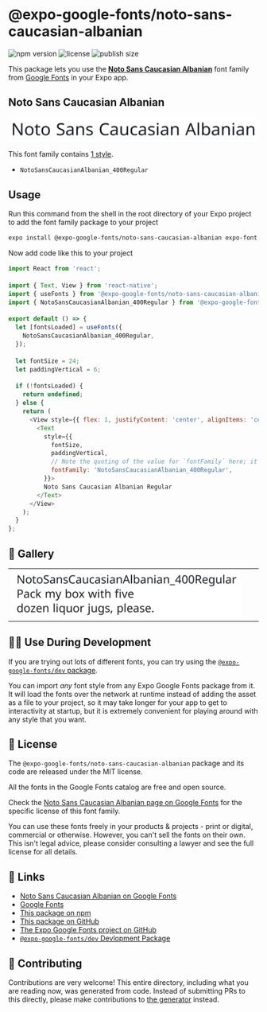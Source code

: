 # @expo-google-fonts/noto-sans-caucasian-albanian

![npm version](https://flat.badgen.net/npm/v/@expo-google-fonts/noto-sans-caucasian-albanian)
![license](https://flat.badgen.net/github/license/expo/google-fonts)
![publish size](https://flat.badgen.net/packagephobia/install/@expo-google-fonts/noto-sans-caucasian-albanian)

This package lets you use the [**Noto Sans Caucasian Albanian**](https://fonts.google.com/specimen/Noto+Sans+Caucasian+Albanian) font family from [Google Fonts](https://fonts.google.com/) in your Expo app.

## Noto Sans Caucasian Albanian

![Noto Sans Caucasian Albanian](./font-family.png)

This font family contains [1 style](#-gallery).

- `NotoSansCaucasianAlbanian_400Regular`

## Usage

Run this command from the shell in the root directory of your Expo project to add the font family package to your project
```sh
expo install @expo-google-fonts/noto-sans-caucasian-albanian expo-font
```

Now add code like this to your project
```js
import React from 'react';

import { Text, View } from 'react-native';
import { useFonts } from '@expo-google-fonts/noto-sans-caucasian-albanian/useFonts';
import { NotoSansCaucasianAlbanian_400Regular } from '@expo-google-fonts/noto-sans-caucasian-albanian/400Regular';

export default () => {
  let [fontsLoaded] = useFonts({
    NotoSansCaucasianAlbanian_400Regular,
  });

  let fontSize = 24;
  let paddingVertical = 6;

  if (!fontsLoaded) {
    return undefined;
  } else {
    return (
      <View style={{ flex: 1, justifyContent: 'center', alignItems: 'center' }}>
        <Text
          style={{
            fontSize,
            paddingVertical,
            // Note the quoting of the value for `fontFamily` here; it expects a string!
            fontFamily: 'NotoSansCaucasianAlbanian_400Regular',
          }}>
          Noto Sans Caucasian Albanian Regular
        </Text>
      </View>
    );
  }
};

```

## 🔡 Gallery


||||
|-|-|-|
|![NotoSansCaucasianAlbanian_400Regular](.//400Regular/NotoSansCaucasianAlbanian_400Regular.ttf.png)||||


## 👩‍💻 Use During Development

If you are trying out lots of different fonts, you can try using the [`@expo-google-fonts/dev` package](https://github.com/expo/google-fonts/tree/master/font-packages/dev#readme).

You can import *any* font style from any Expo Google Fonts package from it. It will load the fonts
over the network at runtime instead of adding the asset as a file to your project, so it may take longer
for your app to get to interactivity at startup, but it is extremely convenient
for playing around with any style that you want.

## 📖 License

The `@expo-google-fonts/noto-sans-caucasian-albanian` package and its code are released under the MIT license.

All the fonts in the Google Fonts catalog are free and open source.

Check the [Noto Sans Caucasian Albanian page on Google Fonts](https://fonts.google.com/specimen/Noto+Sans+Caucasian+Albanian) for the specific license of this font family.

You can use these fonts freely in your products & projects - print or digital, commercial or otherwise. However, you can't sell the fonts on their own. This isn't legal advice, please consider consulting a lawyer and see the full license for all details.

## 🔗 Links

- [Noto Sans Caucasian Albanian on Google Fonts](https://fonts.google.com/specimen/Noto+Sans+Caucasian+Albanian)
- [Google Fonts](https://fonts.google.com/)
- [This package on npm](https://www.npmjs.com/package/@expo-google-fonts/noto-sans-caucasian-albanian)
- [This package on GitHub](https://github.com/expo/google-fonts/tree/master/font-packages/noto-sans-caucasian-albanian)
- [The Expo Google Fonts project on GitHub](https://github.com/expo/google-fonts)
- [`@expo-google-fonts/dev` Devlopment Package](https://github.com/expo/google-fonts/tree/master/font-packages/dev)

## 🤝 Contributing

Contributions are very welcome! This entire directory, including what you are reading now, was generated from code. Instead of submitting PRs to this directly, please make contributions to [the generator](https://github.com/expo/google-fonts/tree/master/packages/generator) instead.
